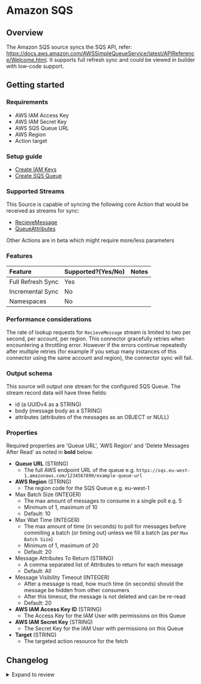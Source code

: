 # Amazon SQS

## Overview

The Amazon SQS source syncs the SQS API, refer: https://docs.aws.amazon.com/AWSSimpleQueueService/latest/APIReference/Welcome.html. It supports full refresh sync and could be viewed in builder with low-code support.

## Getting started

### Requirements

- AWS IAM Access Key
- AWS IAM Secret Key
- AWS SQS Queue URL
- AWS Region
- Action target

### Setup guide

- [Create IAM Keys](https://aws.amazon.com/premiumsupport/knowledge-center/create-access-key/)
- [Create SQS Queue](https://docs.aws.amazon.com/AWSSimpleQueueService/latest/SQSDeveloperGuide/sqs-getting-started.html#step-create-queue)

### Supported Streams

This Source is capable of syncing the following core Action that would be received as streams for sync:

- [RecieveMessage](https://docs.aws.amazon.com/AWSSimpleQueueService/latest/APIReference/API_ReceiveMessage.html)
- [QueueAttributes](https://docs.aws.amazon.com/AWSSimpleQueueService/latest/APIReference/API_GetQueueAttributes.html)

Other Actions are in beta which might require more/less parameters

### Features

| Feature           | Supported?\(Yes/No\) | Notes |
| :---------------- | :------------------- | :---- |
| Full Refresh Sync | Yes                  |       |
| Incremental Sync  | No                   |       |
| Namespaces        | No                   |       |

### Performance considerations

The rate of lookup requests for `RecieveMessage` stream is limited to two per second, per account, per region. This connector gracefully retries when encountering a throttling error. However if the errors continue repeatedly after multiple retries \(for example if you setup many instances of this connector using the same account and region\), the connector sync will fail.


### Output schema

This source will output one stream for the configured SQS Queue. The stream record data will have
three fields:

- id (a UUIDv4 as a STRING)
- body (message body as a STRING)
- attributes (attributes of the messages as an OBJECT or NULL)

### Properties

Required properties are 'Queue URL', 'AWS Region' and 'Delete Messages After Read' as noted in
**bold** below.

- **Queue URL** (STRING)
  - The full AWS endpoint URL of the queue e.g.
    `https://sqs.eu-west-1.amazonaws.com/1234567890/example-queue-url`
- **AWS Region** (STRING)
  - The region code for the SQS Queue e.g. eu-west-1
- Max Batch Size (INTEGER)
  - The max amount of messages to consume in a single poll e.g. 5
  - Minimum of 1, maximum of 10
  - Default: 10
- Max Wait Time (INTEGER)
  - The max amount of time (in seconds) to poll for messages before commiting a batch (or timing
    out) unless we fill a batch (as per `Max Batch Size`)
  - Minimum of 1, maximum of 20
  - Default: 20
- Message Attributes To Return (STRING)
  - A comma separated list of Attributes to return for each message
  - Default: All
- Message Visibility Timeout (INTEGER)
  - After a message is read, how much time (in seconds) should the message be hidden from other
    consumers
  - After this timeout, the message is not deleted and can be re-read
  - Default: 20
- **AWS IAM Access Key ID** (STRING)
  - The Access Key for the IAM User with permissions on this Queue
- **AWS IAM Secret Key** (STRING)
  - The Secret Key for the IAM User with permissions on this Queue
- **Target** (STRING)
  - The targeted action resource for the fetch

## Changelog

<details>
  <summary>Expand to review</summary>

| Version | Date       | Pull Request                                              | Subject                           |
| :------ | :--------- | :-------------------------------------------------------- | :-------------------------------- |
| 1.0.10 | 2025-04-05 | [57146](https://github.com/airbytehq/airbyte/pull/57146) | Update dependencies |
| 1.0.9 | 2025-03-29 | [56614](https://github.com/airbytehq/airbyte/pull/56614) | Update dependencies |
| 1.0.8 | 2025-03-22 | [56083](https://github.com/airbytehq/airbyte/pull/56083) | Update dependencies |
| 1.0.7 | 2025-03-08 | [54832](https://github.com/airbytehq/airbyte/pull/54832) | Update dependencies |
| 1.0.6 | 2025-03-01 | [54738](https://github.com/airbytehq/airbyte/pull/54738) | fix: Update source-amazon-sqs to use nltk 3.9.1 or higher |
| 1.0.5 | 2025-02-22 | [54271](https://github.com/airbytehq/airbyte/pull/54271) | Update dependencies |
| 1.0.4 | 2025-02-15 | [53936](https://github.com/airbytehq/airbyte/pull/53936) | Update dependencies |
| 1.0.3 | 2025-02-01 | [52878](https://github.com/airbytehq/airbyte/pull/52878) | Update dependencies |
| 1.0.2 | 2025-01-25 | [52163](https://github.com/airbytehq/airbyte/pull/52163) | Update dependencies |
| 1.0.1 | 2025-01-18 | [51742](https://github.com/airbytehq/airbyte/pull/51742) | Update dependencies |
| 1.0.0 | 2024-11-07 | [41064](https://github.com/airbytehq/airbyte/pull/41064) | Migrate to low code |
| 0.1.1   | 2024-01-03 | [#33924](https://github.com/airbytehq/airbyte/pull/33924) | Add new ap-southeast-3 AWS region |
| 0.1.0   | 2021-10-10 | [\#0000](https://github.com/airbytehq/airbyte/pull/0000)  | Initial version                   |

</details>
